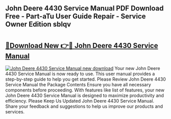 ## John Deere 4430 Service Manual PDF Download Free - Part-aTu User Guide Repair - Service Owner Edition sblqv

# <h2><a href="http://bc14330.oget.top/?id=John+Deere+4430+Service+Manual">🔗Download New 👉🔴 John Deere 4430 Service Manual</a></h2>

[![John Deere 4430 Service Manual new download](https://i.imgur.com/5g1atiW.png)](http://bc14330.oget.top/?id=John+Deere+4430+Service+Manual)
Your new John Deere 4430 Service Manual is now ready to use. This user manual provides a step-by-step guide to help you get started. Please Review John Deere 4430 Service Manual the Package Contents Ensure you have all necessary components before proceeding. With features like list of features, your new John Deere 4430 Service Manual is designed to maximize productivity and efficiency. Please Keep Us Updated John Deere 4430 Service Manual. Share your feedback and suggestions to help us improve our products and services.
